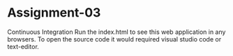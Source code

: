 # Assignment-03
Continuous Integration
Run the index.html to see this web application in any browsers.
To open the source code it would required visual studio code or text-editor.
